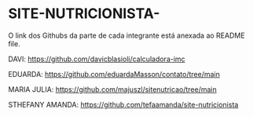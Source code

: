 # SITE-NUTRICIONISTA-
O link dos Githubs da parte de cada integrante está anexada ao README file.

DAVI: https://github.com/davicblasioli/calculadora-imc

EDUARDA: https://github.com/eduardaMasson/contato/tree/main

MARIA JULIA: https://github.com/majuszl/sitenutricao/tree/main

STHEFANY AMANDA: https://github.com/tefaamanda/site-nutricionista

